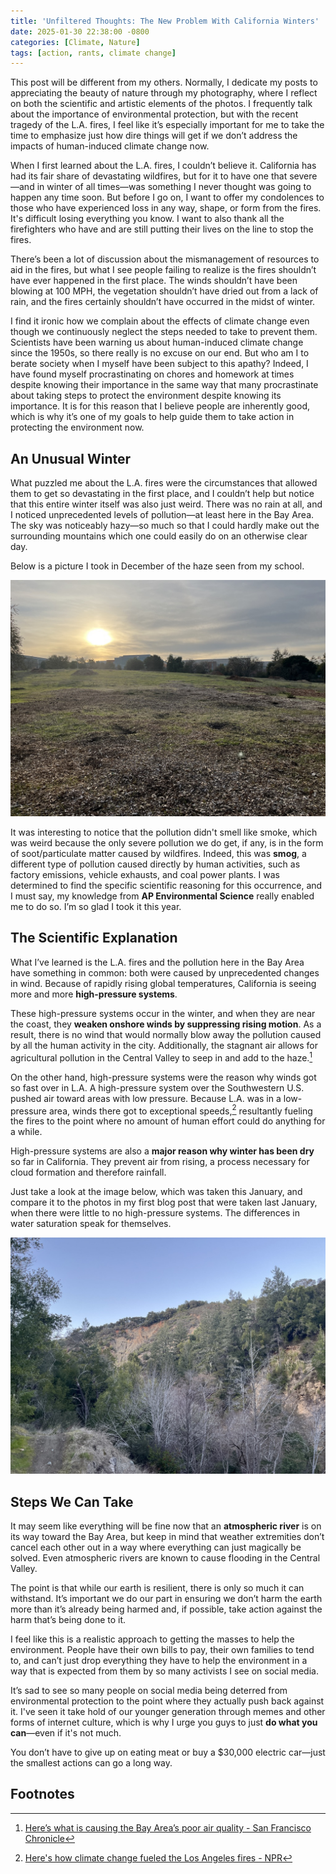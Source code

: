 ```yaml
---
title: 'Unfiltered Thoughts: The New Problem With California Winters'
date: 2025-01-30 22:38:00 -0800
categories: [Climate, Nature]
tags: [action, rants, climate change]
---
```


This post will be different from my others. Normally, I dedicate my posts to appreciating the beauty of nature through my photography, where I reflect on both the scientific and artistic elements of the photos. I frequently talk about the importance of environmental protection, but with the recent tragedy of the L.A. fires, I feel like it’s especially important for me to take the time to emphasize just how dire things will get if we don’t address the impacts of human-induced climate change now.  

When I first learned about the L.A. fires, I couldn’t believe it. California has had its fair share of devastating wildfires, but for it to have one that severe—and in winter of all times—was something I never thought was going to happen any time soon. But before I go on, I want to offer my condolences to those who have experienced loss in any way, shape, or form from the fires. It's difficult losing everything you know. I want to also thank all the firefighters who have and are still putting their lives on the line to stop the fires.  

There’s been a lot of discussion about the mismanagement of resources to aid in the fires, but what I see people failing to realize is the fires shouldn’t have ever happened in the first place. The winds shouldn’t have been blowing at 100 MPH, the vegetation shouldn’t have dried out from a lack of rain, and the fires certainly shouldn’t have occurred in the midst of winter.  

I find it ironic how we complain about the effects of climate change even though we continuously neglect the steps needed to take to prevent them. Scientists have been warning us about human-induced climate change since the 1950s, so there really is no excuse on our end. But who am I to berate society when I myself have been subject to this apathy? Indeed, I have found myself procrastinating on chores and homework at times despite knowing their importance in the same way that many procrastinate about taking steps to protect the environment despite knowing its importance. It is for this reason that I believe people are inherently good, which is why it’s one of my goals to help guide them to take action in protecting the environment now.  

## An Unusual Winter 

What puzzled me about the L.A. fires were the circumstances that allowed them to get so devastating in the first place, and I couldn’t help but notice that this entire winter itself was also just weird. There was no rain at all, and I noticed unprecedented levels of pollution—at least here in the Bay Area. The sky was noticeably hazy—so much so that I could hardly make out the surrounding mountains which one could easily do on an otherwise clear day.  

Below is a picture I took in December of the haze seen from my school.  

![Hazy Skyline](../images/2025-01-30/hazy_skyline.jpeg)  

It was interesting to notice that the pollution didn't smell like smoke, which was weird because the only severe pollution we do get, if any, is in the form of soot/particulate matter caused by wildfires. Indeed, this was **smog**, a different type of pollution caused directly by human activities, such as factory emissions, vehicle exhausts, and coal power plants. I was determined to find the specific scientific reasoning for this occurrence, and I must say, my knowledge from **AP Environmental Science** really enabled me to do so. I’m so glad I took it this year.  

## The Scientific Explanation

What I’ve learned is the L.A. fires and the pollution here in the Bay Area have something in common: both were caused by unprecedented changes in wind. Because of rapidly rising global temperatures, California is seeing more and more **high-pressure systems**.  

These high-pressure systems occur in the winter, and when they are near the coast, they **weaken onshore winds by suppressing rising motion**. As a result, there is no wind that would normally blow away the pollution caused by all the human activity in the city. Additionally, the stagnant air allows for agricultural pollution in the Central Valley to seep in and add to the haze.[^footnote]

On the other hand, high-pressure systems were the reason why winds got so fast over in L.A. A high-pressure system over the Southwestern U.S. pushed air toward areas with low pressure. Because L.A. was in a low-pressure area, winds there got to exceptional speeds,[^fn-nth-2] resultantly fueling the fires to the point where no amount of human effort could do anything for a while.  

High-pressure systems are also a **major reason why winter has been dry** so far in California. They prevent air from rising, a process necessary for cloud formation and therefore rainfall.  

Just take a look at the image below, which was taken this January, and compare it to the photos in my first blog post that were taken last January, when there were little to no high-pressure systems. The differences in water saturation speak for themselves.  

![A Dry January](../images/2025-01-30/dry_january.jpeg) 

## Steps We Can Take 

It may seem like everything will be fine now that an **atmospheric river** is on its way toward the Bay Area, but keep in mind that weather extremities don’t cancel each other out in a way where everything can just magically be solved. Even atmospheric rivers are known to cause flooding in the Central Valley.  

The point is that while our earth is resilient, there is only so much it can withstand. It’s important we do our part in ensuring we don’t harm the earth more than it’s already being harmed and, if possible, take action against the harm that’s being done to it.  

I feel like this is a realistic approach to getting the masses to help the environment. People have their own bills to pay, their own families to tend to, and can’t just drop everything they have to help the environment in a way that is expected from them by so many activists I see on social media.  

It’s sad to see so many people on social media being deterred from environmental protection to the point where they actually push back against it. I've seen it take hold of our younger generation through memes and other forms of internet culture, which is why I urge you guys to just **do what you can**—even if it's not much. 

You don’t have to give up on eating meat or buy a $30,000 electric car—just the smallest actions can go a long way.

## Footnotes

[^footnote]: [Here’s what is causing the Bay Area’s poor air quality - San Francisco Chronicle](https://www.sfchronicle.com/weather/article/air-quality-pollution-19960357.php)
[^fn-nth-2]: [Here's how climate change fueled the Los Angeles fires - NPR](https://www.npr.org/2025/01/29/nx-s1-5273676/la-fires-climate-change-rainfall-extreme-weather#:~:text=The%20Santa%20Ana%20winds%20blow,leading%20to%20dangerous%20fire%20conditions.)

